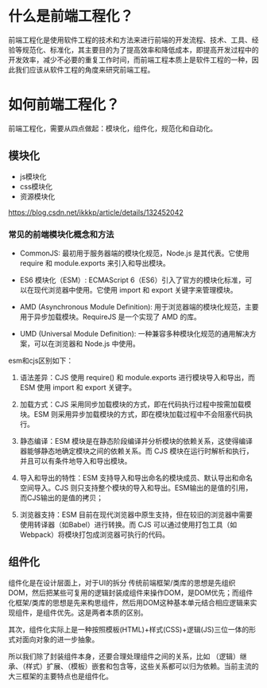 # 什么是前端工程化？

前端工程化是使用软件工程的技术和方法来进行前端的开发流程、技术、工具、经验等规范化、标准化，其主要目的为了提高效率和降低成本，即提高开发过程中的开发效率，减少不必要的重复工作时间，而前端工程本质上是软件工程的一种，因此我们应该从软件工程的角度来研究前端工程。

# 如何前端工程化？

前端工程化，需要从四点做起：模块化，组件化，规范化和自动化。

## 模块化
- js模块化
- css模块化
- 资源模块化

https://blog.csdn.net/ikkkp/article/details/132452042

### 常见的前端模块化概念和方法
- CommonJS: 最初用于服务器端的模块化规范，Node.js 是其代表。它使用 require 和 module.exports 来引入和导出模块。

- ES6 模块化（ESM）: ECMAScript 6（ES6）引入了官方的模块化标准，可以在现代浏览器中使用。它使用 import 和 export 关键字来管理模块。

- AMD (Asynchronous Module Definition): 用于浏览器端的模块化规范，主要用于异步加载模块。RequireJS 是一个实现了 AMD 的库。

- UMD (Universal Module Definition): 一种兼容多种模块化规范的通用解决方案，可以在浏览器和 Node.js 中使用。

esm和cjs区别如下：

1. 语法差异：CJS 使用 require() 和 module.exports 进行模块导入和导出，而 ESM 使用 import 和 export 关键字。

2. 加载方式：CJS 采用同步加载模块的方式，即在代码执行过程中按需加载模块。ESM 则采用异步加载模块的方式，即在模块加载过程中不会阻塞代码执行。

3. 静态编译：ESM 模块是在静态阶段编译并分析模块的依赖关系，这使得编译器能够静态地确定模块之间的依赖关系。而 CJS 模块在运行时解析和执行，并且可以有条件地导入和导出模块。

4. 导入和导出的特性：ESM 支持导入和导出命名的模块成员、默认导出和命名空间导入。CJS 则只支持整个模块的导入和导出。ESM输出的是值的引用，而CJS输出的是值的拷贝；

5. 浏览器支持：ESM 目前在现代浏览器中原生支持，但在较旧的浏览器中需要使用转译器（如Babel）进行转换。而 CJS 可以通过使用打包工具（如Webpack）将模块打包成浏览器可执行的代码。



## 组件化
组件化是在设计层面上，对于UI的拆分
传统前端框架/类库的思想是先组织DOM，然后把某些可复用的逻辑封装成组件来操作DOM，是DOM优先；而组件化框架/类库的思想是先来构思组件，然后用DOM这种基本单元结合相应逻辑来实现组件，是组件优先。这是两者本质的区别。

其次，组件化实际上是一种按照模板(HTML)+样式(CSS)+逻辑(JS)三位一体的形式对面向对象的进一步抽象。

所以我们除了封装组件本身，还要合理处理组件之间的关系，比如 （逻辑）继承、（样式）扩展、（模板）嵌套和包含等，这些关系都可以归为依赖。当前主流的大三框架的主要特点也是组件化。


